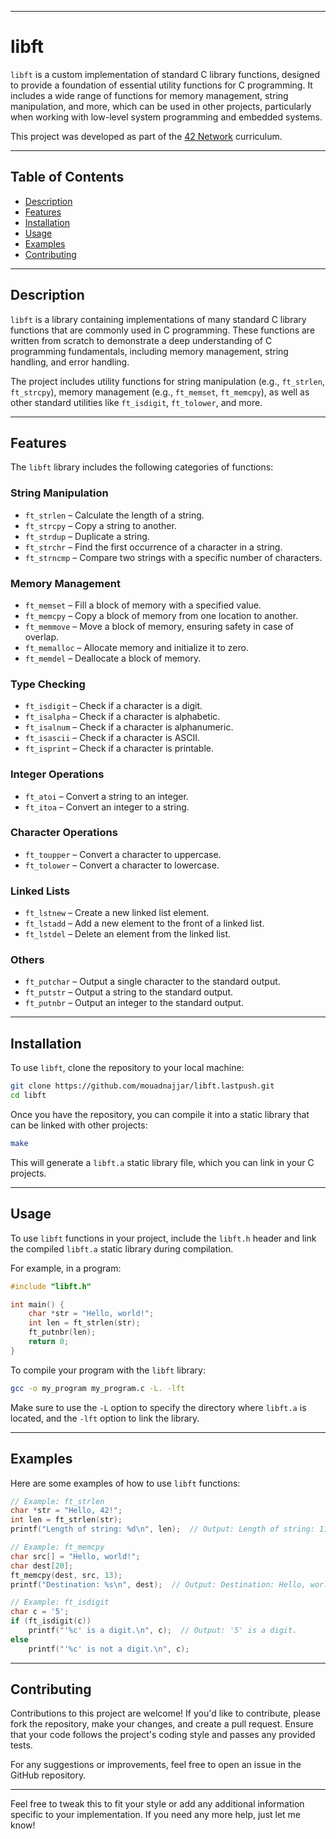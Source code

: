 
---

# libft

`libft` is a custom implementation of standard C library functions, designed to provide a foundation of essential utility functions for C programming. It includes a wide range of functions for memory management, string manipulation, and more, which can be used in other projects, particularly when working with low-level system programming and embedded systems.

This project was developed as part of the [42 Network](https://www.intra.42.fr/) curriculum.

---

## Table of Contents

- [Description](#description)
- [Features](#features)
- [Installation](#installation)
- [Usage](#usage)
- [Examples](#examples)
- [Contributing](#contributing)

---

## Description

`libft` is a library containing implementations of many standard C library functions that are commonly used in C programming. These functions are written from scratch to demonstrate a deep understanding of C programming fundamentals, including memory management, string handling, and error handling.

The project includes utility functions for string manipulation (e.g., `ft_strlen`, `ft_strcpy`), memory management (e.g., `ft_memset`, `ft_memcpy`), as well as other standard utilities like `ft_isdigit`, `ft_tolower`, and more. 

---

## Features

The `libft` library includes the following categories of functions:

### String Manipulation
- `ft_strlen` – Calculate the length of a string.
- `ft_strcpy` – Copy a string to another.
- `ft_strdup` – Duplicate a string.
- `ft_strchr` – Find the first occurrence of a character in a string.
- `ft_strncmp` – Compare two strings with a specific number of characters.

### Memory Management
- `ft_memset` – Fill a block of memory with a specified value.
- `ft_memcpy` – Copy a block of memory from one location to another.
- `ft_memmove` – Move a block of memory, ensuring safety in case of overlap.
- `ft_memalloc` – Allocate memory and initialize it to zero.
- `ft_memdel` – Deallocate a block of memory.

### Type Checking
- `ft_isdigit` – Check if a character is a digit.
- `ft_isalpha` – Check if a character is alphabetic.
- `ft_isalnum` – Check if a character is alphanumeric.
- `ft_isascii` – Check if a character is ASCII.
- `ft_isprint` – Check if a character is printable.

### Integer Operations
- `ft_atoi` – Convert a string to an integer.
- `ft_itoa` – Convert an integer to a string.

### Character Operations
- `ft_toupper` – Convert a character to uppercase.
- `ft_tolower` – Convert a character to lowercase.

### Linked Lists
- `ft_lstnew` – Create a new linked list element.
- `ft_lstadd` – Add a new element to the front of a linked list.
- `ft_lstdel` – Delete an element from the linked list.

### Others
- `ft_putchar` – Output a single character to the standard output.
- `ft_putstr` – Output a string to the standard output.
- `ft_putnbr` – Output an integer to the standard output.

---

## Installation

To use `libft`, clone the repository to your local machine:

```bash
git clone https://github.com/mouadnajjar/libft.lastpush.git
cd libft
```

Once you have the repository, you can compile it into a static library that can be linked with other projects:

```bash
make
```

This will generate a `libft.a` static library file, which you can link in your C projects.

---

## Usage

To use `libft` functions in your project, include the `libft.h` header and link the compiled `libft.a` static library during compilation.

For example, in a program:

```c
#include "libft.h"

int main() {
    char *str = "Hello, world!";
    int len = ft_strlen(str);
    ft_putnbr(len);
    return 0;
}
```

To compile your program with the `libft` library:

```bash
gcc -o my_program my_program.c -L. -lft
```

Make sure to use the `-L` option to specify the directory where `libft.a` is located, and the `-lft` option to link the library.

---

## Examples

Here are some examples of how to use `libft` functions:

```c
// Example: ft_strlen
char *str = "Hello, 42!";
int len = ft_strlen(str);
printf("Length of string: %d\n", len);  // Output: Length of string: 11

// Example: ft_memcpy
char src[] = "Hello, world!";
char dest[20];
ft_memcpy(dest, src, 13);
printf("Destination: %s\n", dest);  // Output: Destination: Hello, world!

// Example: ft_isdigit
char c = '5';
if (ft_isdigit(c))
    printf("'%c' is a digit.\n", c);  // Output: '5' is a digit.
else
    printf("'%c' is not a digit.\n", c);
```

---

## Contributing

Contributions to this project are welcome! If you'd like to contribute, please fork the repository, make your changes, and create a pull request. Ensure that your code follows the project's coding style and passes any provided tests.

For any suggestions or improvements, feel free to open an issue in the GitHub repository.

---

Feel free to tweak this to fit your style or add any additional information specific to your implementation. If you need any more help, just let me know!

